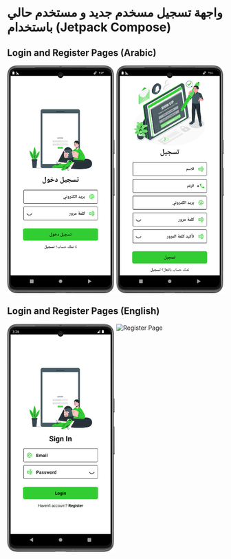 # واجهة تسجيل مسخدم جديد و مستخدم حالي باستخدام (Jetpack Compose)
## Login and Register Pages (Arabic)

<div style="display: flex; justify-content: space-between;">
    <img src="LoginPage.png" alt="Login Page" width="250"/>
    <img src="RegisterPage.png" alt="Register Page" width="250"/>
</div>

## Login and Register Pages (English)
<div style="display: flex; justify-content: space-between;">
    <img src="LoginPage-English.png" alt="Login Page" width="250"/>
    <img src="RegisterPage-English.png" alt="Register Page" width="250"/>
</div>
